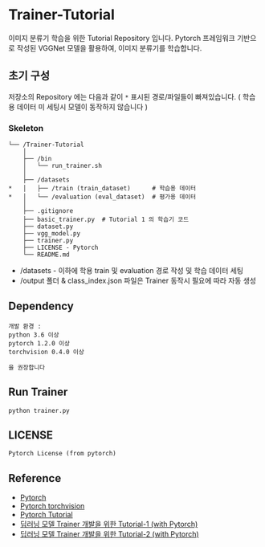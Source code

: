 # Trainer-Tutorial

이미지 분류기 학습을 위한 Tutorial Repository 입니다.
Pytorch 프레임워크 기반으로 작성된 VGGNet 모델을 활용하여, 이미지 분류기를 학습합니다.

## 초기 구성

저장소의 Repository 에는 다음과 같이 `*` 표시된 경로/파일들이 빠져있습니다.
( 학습용 데이터 미 세팅시 모델이 동작하지 않습니다 )

### Skeleton

```
└── /Trainer-Tutorial
    │
    ├── /bin
    │   └── run_trainer.sh
    │
    ├── /datasets
*   │   ├── /train (train_dataset)      # 학습용 데이터
*   │   └── /evaluation (eval_dataset)  # 평가용 데이터
    │
    ├── .gitignore
    ├── basic_trainer.py  # Tutorial 1 의 학습기 코드
    ├── dataset.py
    ├── vgg_model.py    
    ├── trainer.py
    ├── LICENSE - Pytorch
    └── README.md
```

- /datasets - 이하에 학용 train 및 evaluation 경로 작성 및 학습 데이터 세팅
- /output 폴더 & class_index.json 파일은 Trainer 동작시 필요에 따라 자동 생성

## Dependency

```
개발 환경 :
python 3.6 이상
pytorch 1.2.0 이상 
torchvision 0.4.0 이상

을 권장합니다
```

## Run Trainer

```
python trainer.py
```

## LICENSE

```
Pytorch License (from pytorch)
```

## Reference

- [Pytorch](https://github.com/pytorch/pytorch)
- [Pytorch torchvision](https://github.com/pytorch/vision)
- [Pytorch Tutorial](https://github.com/yunjey/pytorch-tutorial)
- [딥러닝 모델 Trainer 개발을 위한 Tutorial-1 (with Pytorch)](https://blog.nerdfactory.ai/2020/10/08/Tutorial-1-for-Deep-Learning-Model-Trainer-Development.html)
- [딥러닝 모델 Trainer 개발을 위한 Tutorial-2 (with Pytorch)](https://blog.nerdfactory.ai/2020/11/04/Tutorial-2-for-Deep-Learning-Model-Trainer-Development.html)
